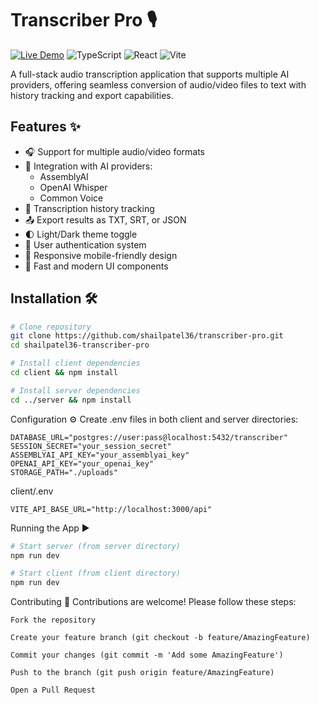
# Transcriber Pro 🎙️

[![Live Demo](https://img.shields.io/badge/Live%20Demo-Available-success)](https://transcribe-pro.replit.app/)
![TypeScript](https://img.shields.io/badge/TypeScript-3178C6?logo=typescript&logoColor=white)
![React](https://img.shields.io/badge/React-61DAFB?logo=react&logoColor=black)
![Vite](https://img.shields.io/badge/Vite-646CFF?logo=vite&logoColor=white)

A full-stack audio transcription application that supports multiple AI providers, offering seamless conversion of audio/video files to text with history tracking and export capabilities.


## Features ✨

- 🎧 Support for multiple audio/video formats
- 🤖 Integration with AI providers:
  - AssemblyAI
  - OpenAI Whisper
  - Common Voice
- 📜 Transcription history tracking
- 📤 Export results as TXT, SRT, or JSON
- 🌓 Light/Dark theme toggle
- 🔐 User authentication system
- 📱 Responsive mobile-friendly design
- 🚀 Fast and modern UI components

## Installation 🛠️

```bash
# Clone repository
git clone https://github.com/shailpatel36/transcriber-pro.git
cd shailpatel36-transcriber-pro

# Install client dependencies
cd client && npm install

# Install server dependencies
cd ../server && npm install
```

Configuration ⚙️
Create .env files in both client and server directories:

```server/.env
DATABASE_URL="postgres://user:pass@localhost:5432/transcriber"
SESSION_SECRET="your_session_secret"
ASSEMBLYAI_API_KEY="your_assemblyai_key"
OPENAI_API_KEY="your_openai_key"
STORAGE_PATH="./uploads"
```

client/.env
```env
VITE_API_BASE_URL="http://localhost:3000/api"
```

Running the App ▶️

```bash
# Start server (from server directory)
npm run dev

# Start client (from client directory)
npm run dev
```


Contributing 🤝
Contributions are welcome! Please follow these steps:
```
Fork the repository

Create your feature branch (git checkout -b feature/AmazingFeature)

Commit your changes (git commit -m 'Add some AmazingFeature')

Push to the branch (git push origin feature/AmazingFeature)

Open a Pull Request
```

